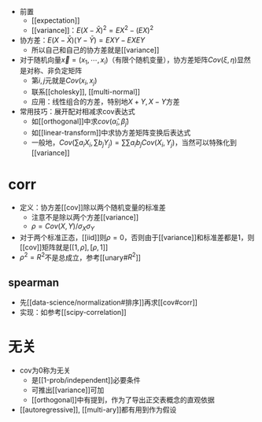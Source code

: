- 前置
  - [[expectation]]
  - [[variance]]：$E(X-\bar X)^2=EX^2-(EX)^2$
- 协方差：$E(X-\bar X)(Y-\bar Y) = EXY-EXEY$
  - 所以自己和自己的协方差就是[[variance]]
- 对于随机向量$\vec x = (x_1,\cdots, x_i)$（有限个随机变量），协方差矩阵$Cov(\xi,\eta)$显然是对称、非负定矩阵
  - 第$i,j$元就是$Cov(x_i,x_j)$
  - 联系[[cholesky]], [[multi-normal]]
  - 应用：线性组合的方差，特别地$X+Y, X-Y$方差
- 常用技巧：展开配对相减求cov表达式
  - 如[[orthogonal]]中求$cov(\hat \alpha_i,\hat\beta_j)$
  - 如[[linear-transform]]中求协方差矩阵变换后表达式
  - 一般地，$Cov(\sum a_iX_i, \sum b_jY_j)=\sum\sum a_ib_jCov(X_i,Y_j)$，当然可以特殊化到[[variance]]
# corr
- 定义：协方差[[cov]]除以两个随机变量的标准差
  - 注意不是除以两个方差[[variance]]
  - $\rho = Cov(X,Y)/\sigma_X\sigma_Y$
- 对于两个标准正态，[[iid]]则$\rho=0$，否则由于[[variance]]和标准差都是1，则[[cov]]矩阵就是$[[1,\rho],[\rho,1]]$
- $\rho^2=R^2$不是总成立，参考[[unary#$R^2$]]
## spearman
- 先[[data-science/normalization#排序]]再求[[cov#corr]]
- 实现：如参考[[scipy-correlation]]
# 无关
- cov为0称为无关
  - 是[[1-prob/independent]]必要条件
  - 可推出[[variance]]可加
  - [[orthogonal]]中有提到，作为了导出正交表概念的直观依据
- [[autoregressive]], [[multi-ary]]都有用到作为假设